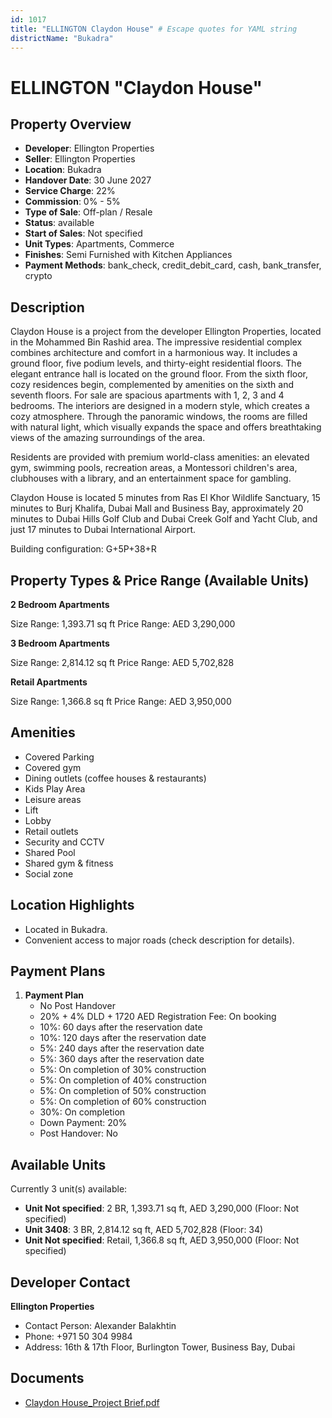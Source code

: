 ```yaml
---
id: 1017
title: "ELLINGTON Claydon House" # Escape quotes for YAML string
districtName: "Bukadra"
---
```


# ELLINGTON "Claydon House"

## Property Overview
- **Developer**: Ellington Properties
- **Seller**: Ellington Properties
- **Location**: Bukadra
- **Handover Date**: 30 June 2027
- **Service Charge**: 22%
- **Commission**: 0% - 5%
- **Type of Sale**: Off-plan / Resale
- **Status**: available
- **Start of Sales**: Not specified
- **Unit Types**: Apartments, Commerce
- **Finishes**: Semi Furnished with Kitchen Appliances
- **Payment Methods**: bank_check, credit_debit_card, cash, bank_transfer, crypto

## Description
Claydon House is a project from the developer Ellington Properties, located in the Mohammed Bin Rashid area. The impressive residential complex combines architecture and comfort in a harmonious way. It includes a ground floor, five podium levels, and thirty-eight residential floors. The elegant entrance hall is located on the ground floor. From the sixth floor, cozy residences begin, complemented by amenities on the sixth and seventh floors. For sale are spacious apartments with 1, 2, 3 and 4 bedrooms. The interiors are designed in a modern style, which creates a cozy atmosphere. Through the panoramic windows, the rooms are filled with natural light, which visually expands the space and offers breathtaking views of the amazing surroundings of the area.

Residents are provided with premium world-class amenities: an elevated gym, swimming pools, recreation areas, a Montessori children's area, clubhouses with a library, and an entertainment space for gambling.

Claydon House is located 5 minutes from Ras El Khor Wildlife Sanctuary, 15 minutes to Burj Khalifa, Dubai Mall and Business Bay, approximately 20 minutes to Dubai Hills Golf Club and Dubai Creek Golf and Yacht Club, and just 17 minutes to Dubai International Airport.

Building configuration: G+5P+38+R

## Property Types & Price Range (Available Units)
**2 Bedroom Apartments**

Size Range: 1,393.71 sq ft
Price Range: AED 3,290,000

**3 Bedroom Apartments**

Size Range: 2,814.12 sq ft
Price Range: AED 5,702,828

**Retail Apartments**

Size Range: 1,366.8 sq ft
Price Range: AED 3,950,000

## Amenities
- Covered Parking
- Covered gym
- Dining outlets  (coffee houses & restaurants)
- Kids Play Area
- Leisure areas
- Lift
- Lobby
- Retail outlets
- Security and CCTV
- Shared Pool
- Shared gym & fitness
- Social zone

## Location Highlights
- Located in Bukadra.
- Convenient access to major roads (check description for details).

## Payment Plans
1. **Payment Plan**
   - No Post Handover
   - 20% + 4% DLD + 1720 AED Registration Fee: On booking
   - 10%: 60 days after the reservation date
   - 10%: 120 days after the reservation date
   - 5%: 240 days after the reservation date
   - 5%: 360 days after the reservation date
   - 5%: On completion of 30% construction
   - 5%: On completion of 40% construction
   - 5%: On completion of 50% construction
   - 5%: On completion of 60% construction
   - 30%: On completion
   - Down Payment: 20%
   - Post Handover: No

## Available Units
Currently 3 unit(s) available:
- **Unit Not specified**: 2 BR, 1,393.71 sq ft, AED 3,290,000 (Floor: Not specified)
- **Unit 3408**: 3 BR, 2,814.12 sq ft, AED 5,702,828 (Floor: 34)
- **Unit Not specified**: Retail, 1,366.8 sq ft, AED 3,950,000 (Floor: Not specified)

## Developer Contact
**Ellington Properties**
- Contact Person: Alexander Balakhtin
- Phone: +971 50 304 9984
- Address: 16th & 17th Floor, Burlington Tower, Business Bay, Dubai

## Documents
- [Claydon House_Project Brief.pdf](https://cdn.geniemap.net/2024/03/01/vQKCrPS3ekcOsNgdQgSSUSTzSacfig0Xo5LfEm46.pdf)
